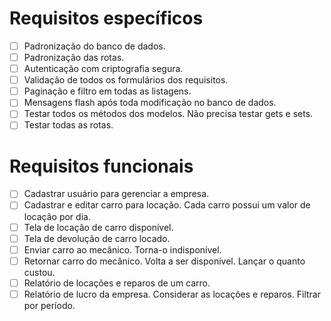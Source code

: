 # Requisitos específicos
 - [ ] Padronização do banco de dados.
  - [ ] Padronização das rotas.
  - [ ] Autenticação com criptografia segura.
  - [ ] Validação de todos os formulários dos requisitos.
  - [ ] Paginação e filtro em todas as listagens.
  - [ ] Mensagens flash após toda modificação no banco de dados.
  - [ ] Testar todos os métodos dos modelos. Não precisa testar gets e sets.
  - [ ] Testar todas as rotas.
  
# Requisitos funcionais
- [ ] Cadastrar usuário para gerenciar a empresa.
- [ ] Cadastrar e editar carro para locação. Cada carro possui um valor de locação por dia.
- [ ] Tela de locação de carro disponível.
- [ ] Tela de devolução de carro locado.
- [ ] Enviar carro ao mecânico. Torna-o indisponível.
- [ ] Retornar carro do mecânico. Volta a ser disponível. Lançar o quanto custou.
- [ ] Relatório de locações e reparos de um carro.
- [ ] Relatório de lucro da empresa. Considerar as locações e reparos. Filtrar por período.
